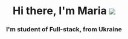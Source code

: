 <h1 align="center">Hi there, I'm Maria 
<img src="https://github.com/blackcater/blackcater/raw/main/images/Hi.gif"/></h1>
<h3 align="center">I'm student of Full-stack, from Ukraine </h3>
